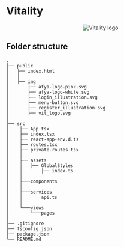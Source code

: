 # Vitality

<div align="center">
  
![Vitality logo](https://github.com/jsenger/desafio-afya/blob/frontend/frontend/public/img/vit_logo.svg)
  
</div>

## Folder structure

```
.
├── public
│   ├── index.html
│   │
│   ├── img
│       ├── afya-logo-pink.svg
│       ├── afya-logo-white.svg
│       ├── login_illustration.svg
│       ├── menu-button.svg
│       ├── register_illustration.svg
│       ├── vit_logo.svg
│
├── src
│    ├── App.tsx
│    ├── index.tsx
│    ├── react-app-env.d.ts
│    ├── routes.tsx
│    ├── private.routes.tsx
│    │
│    ├── assets
│    │   ├── GlobalStyles
│    │       ├── index.ts
│    │
│    ├───components
│    │
│    ├───services
│    │       api.ts
│    │
│    └───views
│        └───pages
│
├── .gitignore
├── tsconfig.json
├── package.json
└── README.md
```
